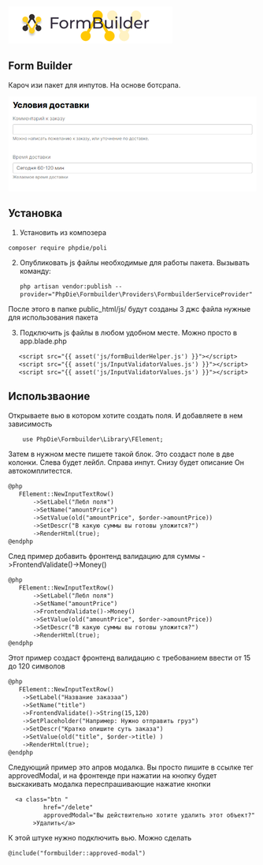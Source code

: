 ![Logo](info/logo.png)

## Form Builder
Кароч изи пакет для инпутов. На основе ботсрапа.

![Example](info/ex.png)

## Установка
1) Установить из композера 
```  
composer require phpdie/poli
```

2) Опубликовать js файлы необходимые для работы пакета.
Вызывать команду:
   ```
   php artisan vendor:publish --provider="PhpDie\Formbuilder\Providers\FormbuilderServiceProvider"
   ``` 
После этого в папке public_html/js/ будут созданы 3 джс файла нужные для использования пакета

3) Подключить js файлы в любом удобном месте. Можно просто в app.blade.php
 ```
    <script src="{{ asset('js/formBuilderHelper.js') }}"></script>
    <script src="{{ asset('js/InputValidatorValues.js') }}"></script>
    <script src="{{ asset('js/InputValidatorValues.js') }}"></script>
 ```

## Использваоние

Открываете вью в котором хотите создать поля. И добавляете в нем зависимость
 ```
     use PhpDie\Formbuilder\Library\FElement;
 ```

Затем в нужном месте пишете такой блок.
Это создаст поле в две колонки. Слева будет лейбл. Справа инпут.
Снизу будет описание
Он автокомплитестся.
 ```
@php
    FElement::NewInputTextRow()
        ->SetLabel("Лебл поля")
        ->SetName("amountPrice")
        ->SetValue(old("amountPrice", $order->amountPrice))
        ->SetDescr("В какую суммы вы готовы уложится?")
        ->RenderHtml(true);
@endphp
 ```
 

След пример добавить фронтенд валидацию для суммы  ->FrontendValidate()->Money()
 ```
@php
    FElement::NewInputTextRow()
        ->SetLabel("Лебл поля")
        ->SetName("amountPrice")
        ->FrontendValidate()->Money()
        ->SetValue(old("amountPrice", $order->amountPrice))
        ->SetDescr("В какую суммы вы готовы уложится?")
        ->RenderHtml(true);
@endphp
 ```

Этот пример создаст фронтенд валидацию с требованием ввести от 15 до 120 символов
 ```
 @php
    FElement::NewInputTextRow()
     ->SetLabel("Название заказаа")
     ->SetName("title")
     ->FrontendValidate()->String(15,120)
     ->SetPlaceholder("Например: Нужно отправить груз")
     ->SetDescr("Кратко опишите суть заказа")
     ->SetValue(old("title", $order->title) )
     ->RenderHtml(true);
@endphp
 ```

Следующий пример это апров модалка. Вы просто пишите в ссылке тег approvedModal, и на фронтенде при нажатии
на кнопку будет выскакивать модалка переспрашивающие нажатие кнопки
 ```
   <a class="btn "
           href="/delete"
           approvedModal="Вы действительно хотите удалить этот объект?"
        >Удалить</a>
 ```

К этой штуке нужно подключить вью. Можно сделать 
 ```
@include("formbuilder::approved-modal")
 ```

